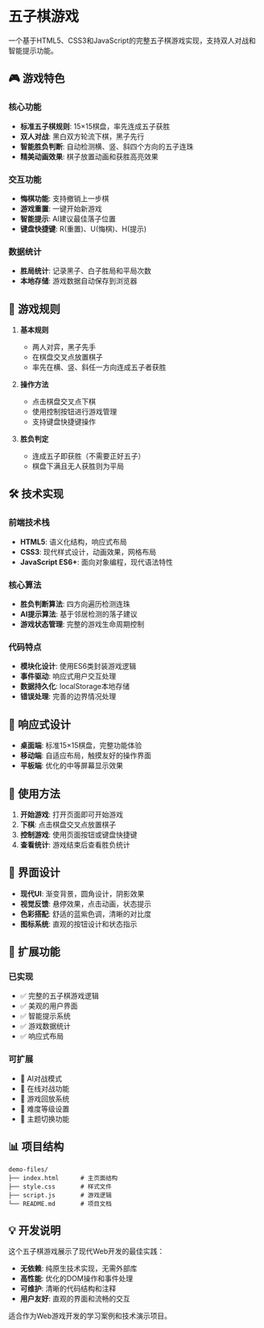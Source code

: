 # 五子棋游戏

一个基于HTML5、CSS3和JavaScript的完整五子棋游戏实现，支持双人对战和智能提示功能。

## 🎮 游戏特色

### 核心功能
- **标准五子棋规则**: 15×15棋盘，率先连成五子获胜
- **双人对战**: 黑白双方轮流下棋，黑子先行
- **智能胜负判断**: 自动检测横、竖、斜四个方向的五子连珠
- **精美动画效果**: 棋子放置动画和获胜高亮效果

### 交互功能
- **悔棋功能**: 支持撤销上一步棋
- **游戏重置**: 一键开始新游戏
- **智能提示**: AI建议最佳落子位置
- **键盘快捷键**: R(重置)、U(悔棋)、H(提示)

### 数据统计
- **胜局统计**: 记录黑子、白子胜局和平局次数
- **本地存储**: 游戏数据自动保存到浏览器

## 🎯 游戏规则

1. **基本规则**
   - 两人对弈，黑子先手
   - 在棋盘交叉点放置棋子
   - 率先在横、竖、斜任一方向连成五子者获胜

2. **操作方法**
   - 点击棋盘交叉点下棋
   - 使用控制按钮进行游戏管理
   - 支持键盘快捷键操作

3. **胜负判定**
   - 连成五子即获胜（不需要正好五子）
   - 棋盘下满且无人获胜则为平局

## 🛠️ 技术实现

### 前端技术栈
- **HTML5**: 语义化结构，响应式布局
- **CSS3**: 现代样式设计，动画效果，网格布局
- **JavaScript ES6+**: 面向对象编程，现代语法特性

### 核心算法
- **胜负判断算法**: 四方向遍历检测连珠
- **AI提示算法**: 基于邻居检测的落子建议
- **游戏状态管理**: 完整的游戏生命周期控制

### 代码特点
- **模块化设计**: 使用ES6类封装游戏逻辑
- **事件驱动**: 响应式用户交互处理
- **数据持久化**: localStorage本地存储
- **错误处理**: 完善的边界情况处理

## 📱 响应式设计

- **桌面端**: 标准15×15棋盘，完整功能体验
- **移动端**: 自适应布局，触摸友好的操作界面
- **平板端**: 优化的中等屏幕显示效果

## 🚀 使用方法

1. **开始游戏**: 打开页面即可开始游戏
2. **下棋**: 点击棋盘交叉点放置棋子
3. **控制游戏**: 使用页面按钮或键盘快捷键
4. **查看统计**: 游戏结束后查看胜负统计

## 🎨 界面设计

- **现代UI**: 渐变背景，圆角设计，阴影效果
- **视觉反馈**: 悬停效果，点击动画，状态提示
- **色彩搭配**: 舒适的蓝紫色调，清晰的对比度
- **图标系统**: 直观的按钮设计和状态指示

## 🔧 扩展功能

### 已实现
- ✅ 完整的五子棋游戏逻辑
- ✅ 美观的用户界面
- ✅ 智能提示系统
- ✅ 游戏数据统计
- ✅ 响应式布局

### 可扩展
- 🔄 AI对战模式
- 🔄 在线对战功能
- 🔄 游戏回放系统
- 🔄 难度等级设置
- 🔄 主题切换功能

## 📊 项目结构

```
demo-files/
├── index.html      # 主页面结构
├── style.css       # 样式文件
├── script.js       # 游戏逻辑
└── README.md       # 项目文档
```

## 💡 开发说明

这个五子棋游戏展示了现代Web开发的最佳实践：

- **无依赖**: 纯原生技术实现，无需外部库
- **高性能**: 优化的DOM操作和事件处理
- **可维护**: 清晰的代码结构和注释
- **用户友好**: 直观的界面和流畅的交互

适合作为Web游戏开发的学习案例和技术演示项目。